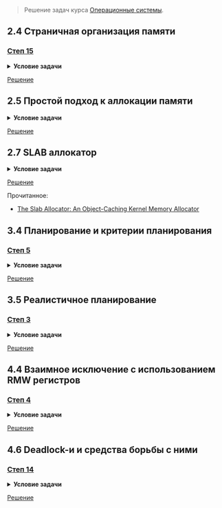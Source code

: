 > Решение задач курса [Операционные системы](https://stepik.org/course/1780/).

## 2.4 Страничная организация памяти

### [Степ 15](https://stepik.org/lesson/44327/step/15)

<details>
<summary><strong>Условие задачи</strong></summary>

![Условие задачи](lesson-44327/step-15/challenge.png)

</details>

[Решение](lesson-44327/step-15/main.go)

## 2.5 Простой подход к аллокации памяти

<details>
<summary><strong>Условие задачи</strong></summary>

![Условие задачи](lesson-44328/step-9/challenge.png)

</details>

[Решение](lesson-44328/step-9/solution.c)

## 2.7 SLAB аллокатор

<details>
<summary><strong>Условие задачи</strong></summary>

![Условие задачи](lesson-44330/step-6/challenge.png)

</details>

[Решение](lesson-44330/step-6/solution.c)

Прочитанное:

- [The Slab Allocator: An Object-Caching Kernel Memory Allocator](https://www.usenix.org/legacy/publications/library/proceedings/bos94/full_papers/bonwick.a)

## 3.4 Планирование и критерии планирования

### [Степ 5](https://stepik.org/lesson/44336/step/5)

<details>
<summary><strong>Условие задачи</strong></summary>

![Условие задачи](lesson-44336/step-5/challenge.png)

</details>

[Решение](lesson-44336/step-5/main.go)

## 3.5 Реалистичное планирование

### [Степ 3](https://stepik.org/lesson/44337/step/3)

<details>
<summary><strong>Условие задачи</strong></summary>

![Условие задачи](lesson-44337/step-3/challenge.png)

</details>

[Решение](lesson-44337/step-3/solution.c)

## 4.4 Взаимное исключение с использованием RMW регистров

### [Степ 4](https://stepik.org/lesson/44340/step/4)

<details>
<summary><strong>Условие задачи</strong></summary>

![Условие задачи](lesson-44340/step-4/challenge.png)

</details>

[Решение](lesson-44340/step-4/solution.c)

## 4.6 Deadlock-и и средства борьбы с ними

### [Степ 14](https://stepik.org/lesson/44341/step/14)

<details>
<summary><strong>Условие задачи</strong></summary>

![Условие задачи](lesson-44341/step-14/challenge.png)

</details>

[Решение](lesson-44341/step-14/solution.c)
